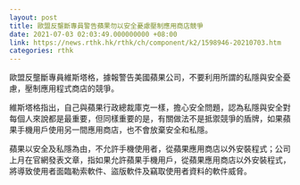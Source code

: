 ```yaml
---
layout: post
title: 歐盟反壟斷專員警告蘋果勿以安全憂慮壓制應用商店競爭
date: 2021-07-03 02:03:49.000000000 +08:00
link: https://news.rthk.hk/rthk/ch/component/k2/1598946-20210703.htm
categories: rthk
---
```


歐盟反壟斷專員維斯塔格，據報警告美國蘋果公司，不要利用所謂的私隱與安全憂慮，壓制應用程式商店的競爭。

維斯塔格指出，自己與蘋果行政總裁庫克一樣，擔心安全問題，認為私隱與安全對每個人來說都是最重要，但同樣重要的是，有關做法不是抵禦競爭的盾牌，如果蘋果手機用戶使用另一間應用商店，也不會放棄安全和私隱。

蘋果以安全及私隱為由，不允許手機使用者，從蘋果應用商店以外安裝程式；公司上月在官網發表文章，指如果允許蘋果手機用戶，從蘋果應用商店以外安裝程式，將導致使用者面臨勒索軟件、盜版軟件及竊取使用者資料的軟件威脅。
